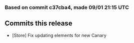 ### Based on commit c37cba4, made 09/01 21:15 UTC
## Commits this release
  - [Store] Fix updating elements for new Canary